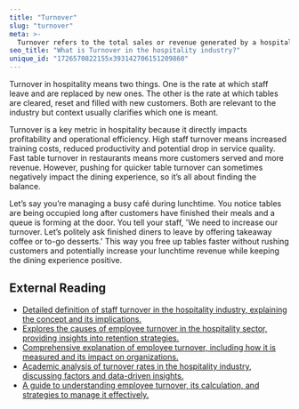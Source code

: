 ```yaml
---
title: "Turnover"
slug: "turnover"
meta: >-
  Turnover refers to the total sales or revenue generated by a hospitality business, such as a hotel, restaurant, cafe, or bar, within a specific period.
seo_title: "What is Turnover in the hospitality industry?"
unique_id: "1726570822155x393142706151209860"
---
```


Turnover in hospitality means two things. One is the rate at which staff leave and are replaced by new ones. The other is the rate at which tables are cleared, reset and filled with new customers. Both are relevant to the industry but context usually clarifies which one is meant.

Turnover is a key metric in hospitality because it directly impacts profitability and operational efficiency. High staff turnover means increased training costs, reduced productivity and potential drop in service quality. Fast table turnover in restaurants means more customers served and more revenue. However, pushing for quicker table turnover can sometimes negatively impact the dining experience, so it’s all about finding the balance.

Let’s say you’re managing a busy café during lunchtime. You notice tables are being occupied long after customers have finished their meals and a queue is forming at the door. You tell your staff, 'We need to increase our turnover. Let’s politely ask finished diners to leave by offering takeaway coffee or to-go desserts.' This way you free up tables faster without rushing customers and potentially increase your lunchtime revenue while keeping the dining experience positive.

## External Reading

- [Detailed definition of staff turnover in the hospitality industry, explaining the concept and its implications.](https://www.xotels.com/en/glossary/staff-turnover)
- [Explores the causes of employee turnover in the hospitality sector, providing insights into retention strategies.](https://harver.com/blog/causes-of-employee-turnover-in-hospitality/)
- [Comprehensive explanation of employee turnover, including how it is measured and its impact on organizations.](https://www.bamboohr.com/resources/hr-glossary/employee-turnover)
- [Academic analysis of turnover rates in the hospitality industry, discussing factors and data-driven insights.](https://scholarsarchive.jwu.edu/cgi/viewcontent.cgi?article=1004&context=hosp_graduate)
- [A guide to understanding employee turnover, its calculation, and strategies to manage it effectively.](https://www.paylocity.com/resources/resource-library/blog-post/employee-turnover/)